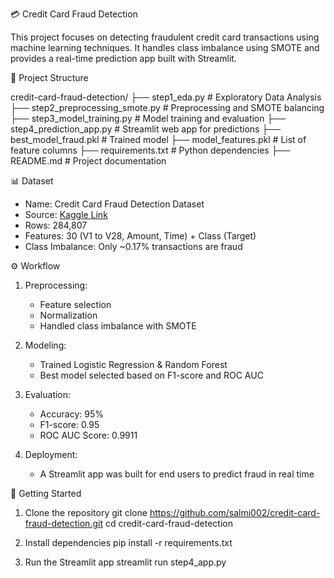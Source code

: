 💳 Credit Card Fraud Detection

This project focuses on detecting fraudulent credit card transactions using machine learning techniques. It handles class imbalance using SMOTE and provides a real-time prediction app built with Streamlit.

📁 Project Structure

credit-card-fraud-detection/
├── step1_eda.py # Exploratory Data Analysis
├── step2_preprocessing_smote.py # Preprocessing and SMOTE balancing
├── step3_model_training.py # Model training and evaluation
├── step4_prediction_app.py # Streamlit web app for predictions
├── best_model_fraud.pkl # Trained model
├── model_features.pkl # List of feature columns
├── requirements.txt # Python dependencies
├── README.md # Project documentation

📊 Dataset

- Name: Credit Card Fraud Detection Dataset
- Source: [Kaggle Link](https://www.kaggle.com/mlg-ulb/creditcardfraud)
- Rows: 284,807
- Features: 30 (V1 to V28, Amount, Time) + Class (Target)
- Class Imbalance: Only ~0.17% transactions are fraud

 ⚙️ Workflow

1. Preprocessing:
   - Feature selection
   - Normalization
   - Handled class imbalance with SMOTE

2. Modeling:
   - Trained Logistic Regression & Random Forest
   - Best model selected based on F1-score and ROC AUC

3. Evaluation:
   - Accuracy: 95%
   - F1-score: 0.95
   - ROC AUC Score: 0.9911

4. Deployment:
   - A Streamlit app was built for end users to predict fraud in real time
   

 🚀 Getting Started

1. Clone the repository
git clone https://github.com/salmi002/credit-card-fraud-detection.git
cd credit-card-fraud-detection

2. Install dependencies
pip install -r requirements.txt

3. Run the Streamlit app
streamlit run step4_app.py
